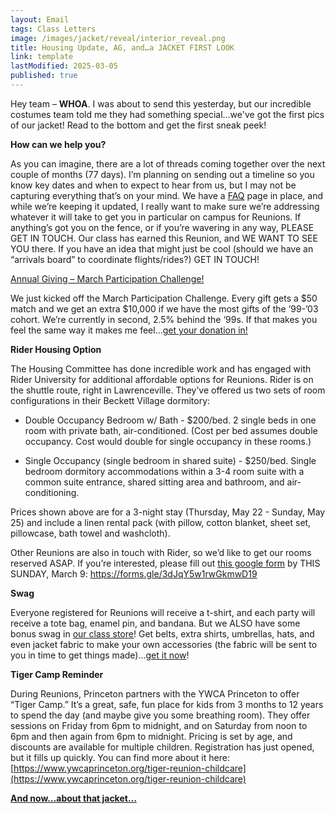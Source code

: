 ```yaml
---
layout: Email
tags: Class Letters
image: /images/jacket/reveal/interior_reveal.png
title: Housing Update, AG, and…a JACKET FIRST LOOK
link: template
lastModified: 2025-03-05
published: true
---
```


Hey team – **WHOA**. I was about to send this yesterday, but our incredible costumes team told me they had something special…we've got the first pics of our jacket! Read to the bottom and get the first sneak peek!

**How can we help you?**

As you can imagine, there are a lot of threads coming together over the next couple of months (77 days). I’m planning on sending out a timeline so you know key dates and when to expect to hear from us, but I may not be capturing everything that’s on your mind. We have a [FAQ](https://reunions.princeton2000.org/faq/) page in place, and while we’re keeping it updated, I really want to make sure we’re addressing whatever it will take to get you in particular on campus for Reunions. If anything’s got you on the fence, or if you’re wavering in any way, PLEASE GET IN TOUCH. Our class has earned this Reunion, and WE WANT TO SEE YOU there. If you have an idea that might just be cool (should we have an “arrivals board” to coordinate flights/rides?) GET IN TOUCH!

[Annual Giving – March Participation Challenge!](https://agchallenge.princeton.edu)

We just kicked off the March Participation Challenge. Every gift gets a $50 match and we get an extra $10,000 if we have the most gifts of the ’99-’03 cohort. We’re currently in second, 2.5% behind the ‘99s. If that makes you feel the same way it makes me feel…[get your donation in!](https://agchallenge.princeton.edu)

**Rider Housing Option**

The Housing Committee has done incredible work and has engaged with Rider University for additional affordable options for Reunions. Rider is on the shuttle route, right in Lawrenceville. They’ve offered us two sets of room configurations in their Beckett Village dormitory:

- Double Occupancy Bedroom w/ Bath - $200/bed. 2 single beds in one room with private bath, air-conditioned. (Cost per bed assumes double occupancy. Cost would double for single occupancy in these rooms.)

- Single Occupancy (single bedroom in shared suite) - $250/bed. Single bedroom dormitory accommodations within a 3-4 room suite with a common suite entrance, shared sitting area and bathroom, and air-conditioning.

Prices shown above are for a 3-night stay (Thursday, May 22 - Sunday, May 25) and include a linen rental pack (with pillow, cotton blanket, sheet set, pillowcase, bath towel and washcloth).

Other Reunions are also in touch with Rider, so we’d like to get our rooms reserved ASAP. If you’re interested, please fill out [this google form](https://forms.gle/3dJqY5w1rwGkmwD19) by THIS SUNDAY, March 9: https://forms.gle/3dJqY5w1rwGkmwD19 

**Swag**

Everyone registered for Reunions will receive a t-shirt, and each party will receive a tote bag, enamel pin, and bandana. But we ALSO have some bonus swag in [our class store](https://princeton.reunioniq.com/shop/classof00)! Get belts, extra shirts, umbrellas, hats, and even jacket fabric to make your own accessories (the fabric will be sent to you in time to get things made)…[get it now](https://princeton.reunioniq.com/shop/classof00)!

**Tiger Camp Reminder**

During Reunions, Princeton partners with the YWCA Princeton to offer “Tiger Camp.” It’s a great, safe, fun place for kids from 3 months to 12 years to spend the day (and maybe give you some breathing room). They offer sessions on Friday from 6pm to midnight, and on Saturday from noon to 6pm and then again from 6pm to midnight. Pricing is set by age, and discounts are available for multiple children. Registration has just opened, but it fills up quickly. You can find more about it here: [https://www.ywcaprinceton.org/tiger-reunion-childcare](https://www.ywcaprinceton.org/tiger-reunion-childcare)

**[And now…about that jacket…](https://www.instagram.com/p/DG1LWy2yJxQ/?img_index=1&igsh=MTBpcmowNWNuenNuaQ==)**

